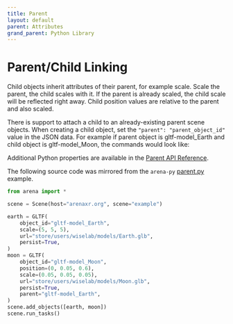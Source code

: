 ```yaml
---
title: Parent
layout: default
parent: Attributes
grand_parent: Python Library
---
```


# Parent/Child Linking

Child objects inherit attributes of their parent, for example scale. Scale the parent, the child scales with it. If the parent is already scaled, the child scale will be reflected right away. Child position values are relative to the parent and also scaled.

There is support to attach a child to an already-existing parent scene objects. When creating a child object, set the `"parent": "parent_object_id"` value in the JSON data. For example if parent object is gltf-model_Earth and child object is gltf-model_Moon, the commands would look like:

Additional Python properties are available in the [Parent API Reference](/content/python-api/attributes/parent).

The following source code was mirrored from the `arena-py` [parent.py](https://github.com/arenaxr/arena-py/blob/master/examples/attributes/parent.py) example.

```python
from arena import *

scene = Scene(host="arenaxr.org", scene="example")

earth = GLTF(
    object_id="gltf-model_Earth",
    scale=(5, 5, 5),
    url="store/users/wiselab/models/Earth.glb",
    persist=True,
)
moon = GLTF(
    object_id="gltf-model_Moon",
    position=(0, 0.05, 0.6),
    scale=(0.05, 0.05, 0.05),
    url="store/users/wiselab/models/Moon.glb",
    persist=True,
    parent="gltf-model_Earth",
)
scene.add_objects([earth, moon])
scene.run_tasks()
```

